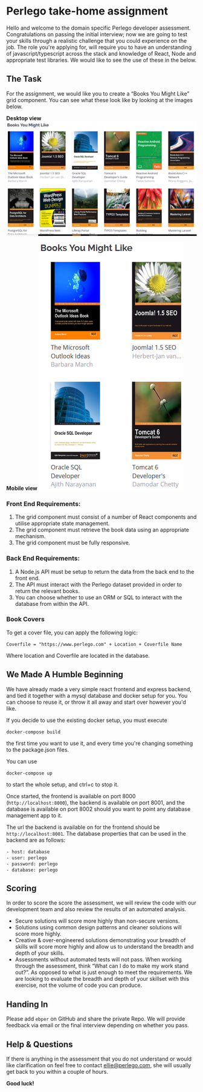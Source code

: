 # Perlego take-home assignment

Hello and welcome to the domain specific Perlego developer assessment. Congratulations on
passing the initial interview; now we are going to test your skills through a realistic
challenge that you could experience on the job. The role you're applying for, will require you
to have an understanding of javascript/typescript across the stack and knowledge of React,
Node and appropriate test libraries. We would like to see the use of these in the below.

## The Task

For the assignment, we would like you to create a “Books You Might Like” grid component. You can
see what these look like by looking at the images below.

**Desktop view**
![](grid-desktop.png)

**Mobile view**
![](grid-mobile.png)

### Front End Requirements:

1. The grid component must consist of a number of React components and utilise appropriate
   state management.
2. The grid component must retrieve the book data using an appropriate mechanism.
3. The grid component must be fully responsive.

### Back End Requirements:

1. A Node.js API must be setup to return the data from the back end to the front end.
2. The API must interact with the Perlego dataset provided in order to return the relevant books.
3. You can choose whether to use an ORM or SQL to interact with the database from within the API.

### Book Covers

To get a cover file, you can apply the following logic:

```
Coverfile = "https://www.perlego.com" + Location + Coverfile Name
```

Where location and Coverfile are located in the database.

## We Made A Humble Beginning

We have already made a very simple react frontend and express backend, and tied it together with
a mysql database and docker setup for you. You can choose to reuse it, or throw it all away and
start over however you'd like.

If you decide to use the existing docker setup, you must execute

```
docker-compose build
```

the first time you want to use it, and every time you're changing something to the package.json
files.

You can use

```
docker-compose up
```

to start the whole setup, and ctrl+c to stop it.

Once started, the frontend is available on port 8000 (`http://localhost:8000`), the backend is
available on port 8001, and the database is available on port 8002 should you want to point
any database management app to it.

The url the backend is available on for the frontend should be `http://localhost:8001`.
The database properties that can be used in the backend are as follows:

```
- host: database
- user: perlego
- password: perlego
- database: perlego
```

## Scoring

In order to score the score the assessment, we will review the code with our development team and
also review the results of an automated analysis.

- Secure solutions will score more highly than non-secure versions.
- Solutions using common design patterns and cleaner solutions will score more highly.
- Creative & over-engineered solutions demonstrating your breadth of skills will score more
  highly and allow us to understand the breadth and depth of your skills.
- Assessments without automated tests will not pass.
  When working through the assessment, think “What can I do to make my work stand out?”. As opposed
  to what is just enough to meet the requirements. We are looking to evaluate the breadth and depth
  of your skillset with this exercise, not the volume of code you can produce.

## Handing In

Please add `ebper` on GitHub and share the private Repo. We will provide feedback via email or the final interview depending on whether you
pass.

## Help & Questions

If there is anything in the assessment that you do not understand or would like clarification on
feel free to contact ellie@perlego.com, she will usually get back to you within a couple of hours.

**Good luck!**
